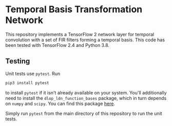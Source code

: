 # Temporal Basis Transformation Network

This repository implements a TensorFlow 2 network layer for temporal
convolution with a set of FIR filters forming a temporal basis.
This code has been tested with TensorFlow 2.4 and Python 3.8.

## Testing

Unit tests use `pytest`. Run
```sh
pip3 install pytest
```
to install `pytest` if it isn't already available on your system. You'll
additionally need to install the `dlop_ldn_function_bases` package,
which in turn depends on `numpy` and `scipy`.
You can find this package [here](https://github.com/astoeckel/dlop_ldn_function_bases).

Simply run `pytest` from the main directory of this repository to run the
unit tests.
